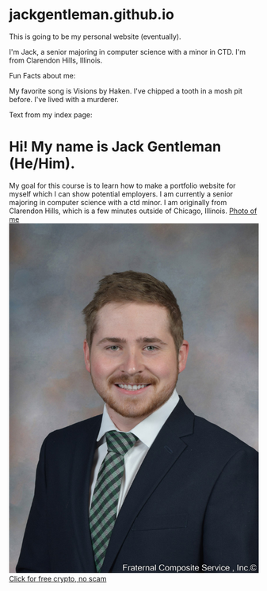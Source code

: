 # jackgentleman.github.io #


This is going to be my personal website (eventually).

I'm Jack, a senior majoring in computer science with a minor in CTD. I'm from Clarendon Hills, Illinois.

Fun Facts about me:

My favorite song is Visions by Haken.
I've chipped a tooth in a mosh pit before.
I've lived with a murderer.

Text from my index page:

# Hi! My name is Jack Gentleman (He/Him). #
My goal for this course is to learn how to make a portfolio website for myself which I can show potential employers.
I am currently a senior majoring in computer science with a ctd minor. I am originally from Clarendon Hills, which is a few minutes outside of Chicago, Illinois.
[Photo of me]("/img/composite_photo.jpg")
![alt text](/img/composite_photo.jpg)
[Click for free crypto, no scam]("https://www.youtube.com/watch?v=lCcwn6bGUtU")